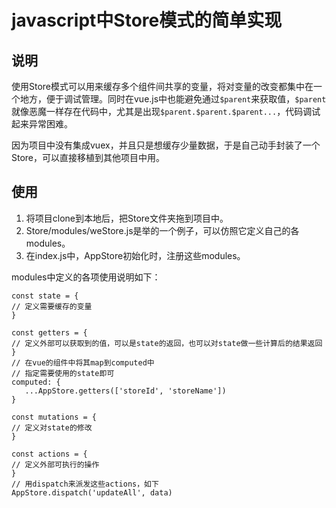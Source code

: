 # javascript中Store模式的简单实现

## 说明

使用Store模式可以用来缓存多个组件间共享的变量，将对变量的改变都集中在一个地方，便于调试管理。同时在vue.js中也能避免通过`$parent`来获取值，`$parent`就像恶魔一样存在代码中，尤其是出现`$parent.$parent.$parent...`，代码调试起来异常困难。

因为项目中没有集成vuex，并且只是想缓存少量数据，于是自己动手封装了一个Store，可以直接移植到其他项目中用。

## 使用

1. 将项目clone到本地后，把Store文件夹拖到项目中。
2. Store/modules/weStore.js是举的一个例子，可以仿照它定义自己的各modules。
3. 在index.js中，AppStore初始化时，注册这些modules。

modules中定义的各项使用说明如下：

```
const state = {
// 定义需要缓存的变量
}

const getters = {
// 定义外部可以获取到的值，可以是state的返回，也可以对state做一些计算后的结果返回
}
// 在vue的组件中将其map到computed中
// 指定需要使用的state即可
computed: {
   ...AppStore.getters(['storeId', 'storeName'])
}

const mutations = {
// 定义对state的修改
}

const actions = {
// 定义外部可执行的操作
}
// 用dispatch来派发这些actions，如下
AppStore.dispatch('updateAll', data)
```